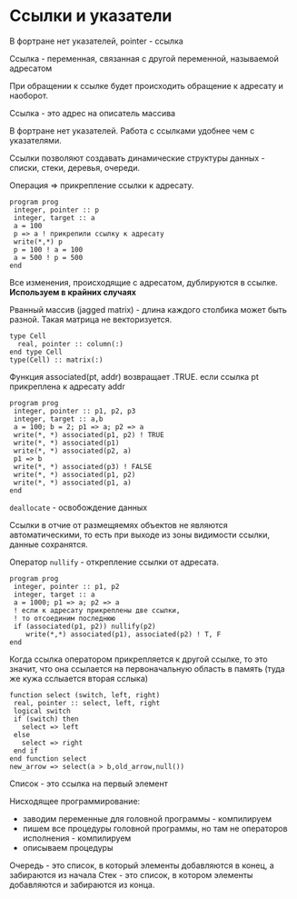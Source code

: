 # Ссылки и указатели
В фортране нет указателей, pointer - ссылка

Ссылка - переменная, связанная с другой переменной, называемой адресатом

При обращении к ссылке будет происходить обращение к адресату и наоборот. 

Ссылка - это адрес на описатель массива

В фортране нет указателей. Работа с ссылками удобнее чем с указателями. 

Ссылки позволяют создавать динамические структуры данных - списки, стеки, деревья, очереди.

Операция => прикрепление ссылки к адресату.
```
program prog
 integer, pointer :: p
 integer, target :: a
 a = 100
 p => a ! прикрепили ссылку к адресату
 write(*,*) p
 p = 100 ! a = 100
 a = 500 ! p = 500
end
```
Все изменения, происходящие с адресатом, дублируются в ссылке. 
**Используем в крайних случаях**

Рванный массив (jagged matrix) - длина каждого столбика может быть разной. Такая матрица не векторизуется.
```
type Cell
  real, pointer :: column(:)
end type Cell
type(Cell) :: matrix(:)
```
Функция associated(pt, addr) возвращает .TRUE.
если ссылка pt прикреплена к адресату addr

```
program prog
 integer, pointer :: p1, p2, p3
 integer, target :: a,b
 a = 100; b = 2; p1 => a; p2 => a
 write(*, *) associated(p1, p2) ! TRUE
 write(*, *) associated(p1)
 write(*, *) associated(p2, a)
 p1 => b
 write(*, *) associated(p3) ! FALSE
 write(*, *) associated(p1, p2)
 write(*, *) associated(p1, a)
end
```

`deallocate` - освобождение данных

Ссылки в отчие от размещяемях объектов не являются автоматическими, то есть при выходе из зоны видимости ссылки, данные сохранятся.

Оператор `nullify` - открепление ссылки от адресата.
```
program prog
 integer, pointer :: p1, p2
 integer, target :: a
 a = 1000; p1 => a; p2 => a
 ! если к адресату прикреплены две ссылки,
 ! то отсоединим последнюю
 if (associated(p1, p2)) nullify(p2)
    write(*,*) associated(p1), associated(p2) ! T, F
end
```

Когда ссылка оператором прикрепляется к другой ссылке, то это значит, что она ссылается на первоначальную область в память (туда же кужа сслыается вторая сслыка)
```
function select (switch, left, right)
 real, pointer :: select, left, right
 logical switch
 if (switch) then
   select => left
 else
   select => right
 end if
end function select
new_arrow => select(a > b,old_arrow,null())
```

Список - это ссылка на первый элемент

Нисходящее программирование:
- заводим переменные для головной программы - компилируем
- пишем все процедуры головной программы, но там не операторов исполнения - компилируем
- описываем процедуры

Очередь - это список, в который элементы добавляются в конец, а забираются из начала
Стек - это список, в котором элементы добавляются и забираются из конца.
